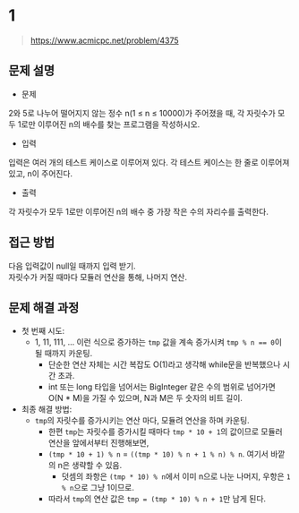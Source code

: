 # 1

> https://www.acmicpc.net/problem/4375

## 문제 설명

- 문제

2와 5로 나누어 떨어지지 않는 정수 n(1 ≤ n ≤ 10000)가 주어졌을 때, 각 자릿수가 모두 1로만 이루어진 n의 배수를 찾는 프로그램을 작성하시오.

- 입력

입력은 여러 개의 테스트 케이스로 이루어져 있다. 각 테스트 케이스는 한 줄로 이루어져 있고, n이 주어진다.

- 출력

각 자릿수가 모두 1로만 이루어진 n의 배수 중 가장 작은 수의 자리수를 출력한다.

## 접근 방법

다음 입력값이 null일 때까지 입력 받기.  
자릿수가 커질 때마다 모듈러 연산을 통해, 나머지 연산.

## 문제 해결 과정

- 첫 번째 시도:
    - 1, 11, 111, ... 이런 식으로 증가하는 `tmp` 값을 계속 증가시켜 `tmp % n == 0`이 될 때까지 카운팅.
        - 단순한 연산 자체는 시간 복잡도 O(1)라고 생각해 while문을 반복했으나 시간 초과.
        - int 또는 long 타입을 넘어서는 BigInteger 같은 수의 범위로 넘어가면 O(N * M)을 가질 수 있으며, N과 M은 두 숫자의 비트 길이.
- 최종 해결 방법:
    - `tmp`의 자릿수를 증가시키는 연산 마다, 모듈려 연산을 하며 카운팅.
        - 한편 `tmp`는 자릿수를 증가시킬 때마다 `tmp * 10 + 1`의 값이므로 모듈러 연산을 앞에서부터 진행해보면,
        - `(tmp * 10 + 1) % n` = `((tmp * 10) % n + 1 % n) % n`. 여기서 바깥의 n은 생략할 수 있음.
            - 덧셈의 좌항은 `(tmp * 10) % n`에서 이미 n으로 나눈 나머지, 우항은 `1 % n`으로 그냥 1이므로.
        - 따라서 `tmp`의 연산 값은 `tmp = (tmp * 10) % n + 1`만 남게 된다.
